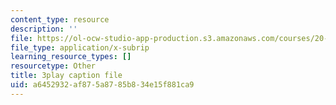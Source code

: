 ```yaml
---
content_type: resource
description: ''
file: https://ol-ocw-studio-app-production.s3.amazonaws.com/courses/20-219-becoming-the-next-bill-nye-writing-and-hosting-the-educational-show-january-iap-2015/a6452932af875a8785b834e15f881ca9_PfbifHBnFJA.vtt
file_type: application/x-subrip
learning_resource_types: []
resourcetype: Other
title: 3play caption file
uid: a6452932-af87-5a87-85b8-34e15f881ca9
---
```

